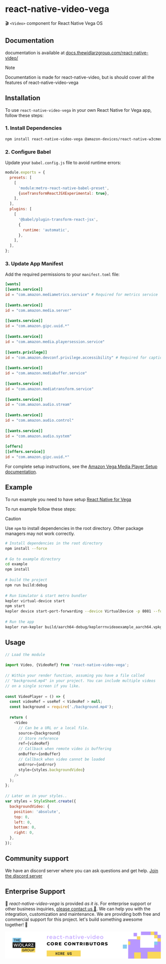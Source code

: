 # react-native-video-vega

🎬 `<Video>` component for React Native Vega OS

## Documentation

documentation is available at [docs.thewidlarzgroup.com/react-native-video/](https://docs.thewidlarzgroup.com/react-native-video/)

> [!NOTE]
> Documentation is made for react-native-video, but is should cover all the features of react-native-video-vega

## Installation

To use `react-native-video-vega` in your own React Native for Vega app, follow these steps:

### 1. Install Dependencies

```bash
npm install react-native-video-vega @amazon-devices/react-native-w3cmedia
```

### 2. Configure Babel

Update your `babel.config.js` file to avoid runtime errors:

```javascript
module.exports = {
  presets: [
    [
      'module:metro-react-native-babel-preset',
      {useTransformReactJSXExperimental: true},
    ],
  ],
  plugins: [
    [
      '@babel/plugin-transform-react-jsx',
      {
        runtime: 'automatic',
      },
    ],
  ],
};
```

### 3. Update App Manifest

Add the required permissions to your `manifest.toml` file:

```toml
[wants]
[[wants.service]]
id = "com.amazon.mediametrics.service" # Required for metrics service

[[wants.service]]
id = "com.amazon.media.server"

[[wants.service]]
id = "com.amazon.gipc.uuid.*"

[[wants.service]]
id = "com.amazon.media.playersession.service"

[[wants.privilege]]
id = "com.amazon.devconf.privilege.accessibility" # Required for captions

[[wants.service]]
id = "com.amazon.mediabuffer.service"

[[wants.service]]
id = "com.amazon.mediatransform.service"

[[wants.service]]
id = "com.amazon.audio.stream"

[[wants.service]]
id = "com.amazon.audio.control"

[[wants.service]]
id = "com.amazon.audio.system"

[offers]
[[offers.service]]
id = "com.amazon.gipc.uuid.*"
```

For complete setup instructions, see the [Amazon Vega Media Player Setup documentation](https://developer.amazon.com/docs/vega/0.21/media-player-setup.html).

## Example

To run example you need to have setup [React Native for Vega](https://developer.amazon.com/docs/vega/0.21/vega-develop.html)

To run example follow these steps:

> [!CAUTION]
> Use `npm` to install dependencies in the root directory. Other package managers may not work correctly.

```bash
# Install dependencies in the root directory
npm install --force

# Go to example directory
cd example
npm install

# build the project
npm run build:debug

# Run Simulator & start metro bundler
kepler virtual-device start
npm start
kepler device start-port-forwarding --device VirtualDevice -p 8081 --forward false

# Run the app
kepler run-kepler build/aarch64-debug/keplerrnvideoexample_aarch64.vpkg com.anonymous.rnvexample.main -d VirtualDevice
```

## Usage

```javascript
// Load the module

import Video, {VideoRef} from 'react-native-video-vega';

// Within your render function, assuming you have a file called
// "background.mp4" in your project. You can include multiple videos
// on a single screen if you like.

const VideoPlayer = () => {
  const videoRef = useRef < VideoRef > null;
  const background = require('./background.mp4');

  return (
    <Video
      // Can be a URL or a local file.
      source={background}
      // Store reference
      ref={videoRef}
      // Callback when remote video is buffering
      onBuffer={onBuffer}
      // Callback when video cannot be loaded
      onError={onError}
      style={styles.backgroundVideo}
    />
  );
};

// Later on in your styles..
var styles = StyleSheet.create({
  backgroundVideo: {
    position: 'absolute',
    top: 0,
    left: 0,
    bottom: 0,
    right: 0,
  },
});
```

## Community support

We have an discord server where you can ask questions and get help. [Join the discord server](https://discord.gg/WXuM4Tgb9X)

## Enterprise Support

<p>
  📱 <i>react-native-video-vega</i> is provided <i>as it is</i>. For enterprise support or other business inquiries, <a href="https://www.thewidlarzgroup.com/?utm_source=rnvvega&utm_medium=readme#Contact">please contact us 🤝</a>. We can help you with the integration, customization and maintenance. We are providing both free and commercial support for this project. let's build something awesome together! 🚀
</p>
<a href="https://www.thewidlarzgroup.com/?utm_source=rnv&utm_medium=readme">
  <picture>
    <source media="(prefers-color-scheme: dark)" srcset="./docs/assets/baners/twg-dark.png" />
    <source media="(prefers-color-scheme: light)" srcset="./docs/assets/baners/twg-light.png" />
    <img alt="TheWidlarzGroup" src="./docs/assets/baners/twg-light.png" />
  </picture>
</a>
